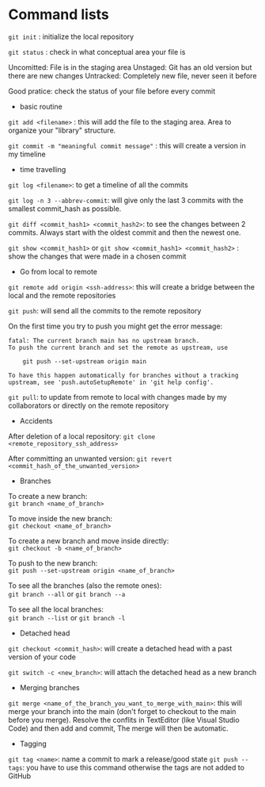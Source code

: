 # Command lists

`git init` : initialize the local repository

`git status` : check in what conceptual area your file is

Uncomitted: File is in the staging area
Unstaged: Git has an old version but there are new changes
Untracked: Completely new file, never seen it before

Good pratice: check the status of your file before every commit

- basic routine

`git add <filename>` : this will add the file to the staging area. Area to organize your "library" structure.

`git commit -m "meaningful commit message"` : this will create a version in my timeline

- time travelling

`git log <filename>`: to get a timeline of all the commits

`git log -n 3 --abbrev-commit`: will give only the last 3 commits with the smallest commit_hash as possible. 

`git diff <commit_hash1> <commit_hash2>`: to see the changes between 2 commits. Always start with the oldest commit and then the newest one.

`git show <commit_hash1>` or `git show <commit_hash1> <commit_hash2>` : show the changes that were made in a chosen commit

- Go from local to remote

`git remote add origin <ssh-address>`: this will create a bridge between the local and the remote repositories

`git push`: will send all the commits to the remote repository

On the first time you try to push you might get the error message: 

```
fatal: The current branch main has no upstream branch.
To push the current branch and set the remote as upstream, use

    git push --set-upstream origin main

To have this happen automatically for branches without a tracking
upstream, see 'push.autoSetupRemote' in 'git help config'.
```
`git pull`: to update from remote to local with changes made by my collaborators or directly on the remote repository

- Accidents

After deletion of a local repository:
`git clone <remote_repository_ssh_address>`

After committing an unwanted version:
`git revert <commit_hash_of_the_unwanted_version>`

- Branches

To create a new branch: \
`git branch <name_of_branch>`

To move inside the new branch: \
`git checkout <name_of_branch>`

To create a new branch and move inside directly:\
`git checkout -b <name_of_branch>`

To push to the new branch: \
`git push --set-upstream origin <name_of_branch>`

To see all the branches (also the remote ones):\
`git branch --all` or `git branch --a`

To see all the local branches:\
`git branch --list` or `git branch -l`

- Detached head

`git checkout <commit_hash>`: will create a detached head with a past version of your code

`git switch -c <new_branch>`: will attach the detached head as a new branch

- Merging branches

`git merge <name_of_the_branch_you_want_to_merge_with_main>`: this will merge your branch into the main (don't forget to checkout to the main before you merge). Resolve the conflits in TextEditor (like Visual Studio Code) and then add and commit, The merge will then be automatic.

- Tagging

`git tag <name>`: name a commit to mark a release/good state
`git push --tags`: you have to use this command otherwise the tags are not added to GitHub

